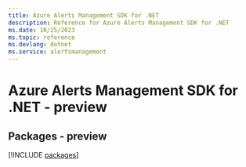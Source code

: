 ```yaml
---
title: Azure Alerts Management SDK for .NET
description: Reference for Azure Alerts Management SDK for .NET
ms.date: 10/25/2023
ms.topic: reference
ms.devlang: dotnet
ms.service: alertsmanagement
---
```

# Azure Alerts Management SDK for .NET - preview
## Packages - preview
[!INCLUDE [packages](alerts-management-index.md)]